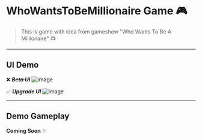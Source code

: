 # WhoWantsToBeMillionaire Game :video_game:
>This is game with idea from gameshow "Who Wants To Be A Millionaire" :tv:
---
## UI Demo
:x:
***~~Beta UI~~***
![image](https://github.com/PhamNgocSonTech/WhoWantsToBeMillionaire/assets/56107546/b88fe5eb-d0ff-4c70-89b7-074148f5b2e9)

:white_check_mark:
***Upgrade UI***
![image](https://github.com/PhamNgocSonTech/WhoWantsToBeMillionaire/assets/56107546/965249ec-36f2-4e22-8eef-fcba8956c34a)

---
## Demo Gameplay
**Coming Soon** :sparkles:
